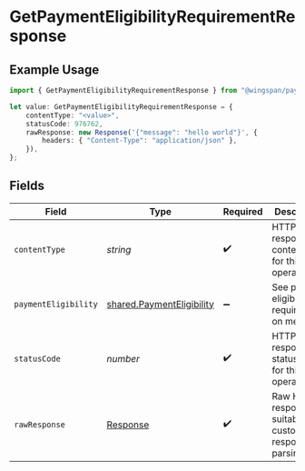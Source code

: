 # GetPaymentEligibilityRequirementResponse

## Example Usage

```typescript
import { GetPaymentEligibilityRequirementResponse } from "@wingspan/payments/sdk/models/operations";

let value: GetPaymentEligibilityRequirementResponse = {
    contentType: "<value>",
    statusCode: 976762,
    rawResponse: new Response('{"message": "hello world"}', {
        headers: { "Content-Type": "application/json" },
    }),
};
```

## Fields

| Field                                                                         | Type                                                                          | Required                                                                      | Description                                                                   |
| ----------------------------------------------------------------------------- | ----------------------------------------------------------------------------- | ----------------------------------------------------------------------------- | ----------------------------------------------------------------------------- |
| `contentType`                                                                 | *string*                                                                      | :heavy_check_mark:                                                            | HTTP response content type for this operation                                 |
| `paymentEligibility`                                                          | [shared.PaymentEligibility](../../../sdk/models/shared/paymenteligibility.md) | :heavy_minus_sign:                                                            | See payment eligibility requirements on member                                |
| `statusCode`                                                                  | *number*                                                                      | :heavy_check_mark:                                                            | HTTP response status code for this operation                                  |
| `rawResponse`                                                                 | [Response](https://developer.mozilla.org/en-US/docs/Web/API/Response)         | :heavy_check_mark:                                                            | Raw HTTP response; suitable for custom response parsing                       |